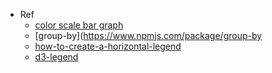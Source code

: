 - Ref
  - [color scale bar graph](http://bl.ocks.org/zwang155/5079c689233607dd9bdd28d4e39fb290)
  - [group-by](https://www.npmjs.com/package/group-by
  - [how-to-create-a-horizontal-legend](https://stackoverflow.com/questions/42009622/how-to-create-a-horizontal-legend)
  - [d3-legend](https://d3-legend.susielu.com/)
